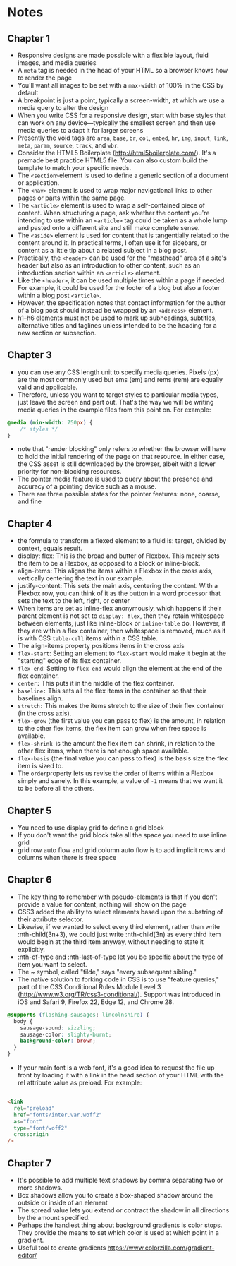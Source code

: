 # Notes

## Chapter 1

- Responsive designs are made possible with a flexible layout, fluid images, and media queries
- A `meta` tag is needed in the head of your HTML so a browser knows how to render the page
- You'll want all images to be set with a `max-width` of 100% in the CSS by default
- A breakpoint is just a point, typically a screen-width, at which we use a media query to alter the design
- When you write CSS for a responsive design, start with base styles that can work on any device—typically the smallest screen and then use media queries to adapt it for larger screens
- Presently the void tags are `area`, `base`, `br`, `col`, `embed`, `hr`, `img`, `input`, `link`, `meta`, `param`, `source`, `track`, and `wbr`.
- Consider the HTML5 Boilerplate (http://html5boilerplate.com/). It's a premade best practice HTML5 file. You can also custom build the template to match your specific needs.
- The `<section>`element is used to define a generic section of a document or application.
- The `<nav>` element is used to wrap major navigational links to other pages or parts within the same page. 
- The `<article>` element is used to wrap a self-contained piece of content. When structuring a page, ask whether the content you're intending to use within an `<article>` tag could be taken as a whole lump and pasted onto a different site and still make complete sense.
- The `<aside>` element is used for content that is tangentially related to the content around it. In practical terms, I often use it for sidebars, or content as a little tip about a related subject in a blog post.
- Practically, the `<header>` can be used for the "masthead" area of a site's header but also as an introduction to other content, such as an introduction section within an `<article>` element.
-  Like the `<header>`, it can be used multiple times within a page if needed. For example, it could be used for the footer of a blog but also a footer within a blog post `<article>`.
- However, the specification notes that contact information for the author of a blog post should instead be wrapped by an `<address>` element.
- h1–h6 elements must not be used to mark up subheadings, subtitles, alternative titles and taglines unless intended to be the heading for a new section or subsection.


## Chapter 3
- you can use any CSS length unit to specify media queries. Pixels (px) are the most commonly used but ems (em) and rems (rem) are equally valid and applicable.
- Therefore, unless you want to target styles to particular media types, just leave the screen and part out. That's the way we will be writing media queries in the example files from this point on. For example:
```css
@media (min-width: 750px) {
    /* styles */
}
```
- note that "render blocking" only refers to whether the browser will have to hold the initial rendering of the page on that resource. In either case, the CSS asset is still downloaded by the browser, albeit with a lower priority for non-blocking resources.
- The pointer media feature is used to query about the presence and accuracy of a pointing device such as a mouse.
- There are three possible states for the pointer features: none, coarse, and fine

## Chapter 4
- the formula to transform a fiexed element to a fluid is: target, divided by context, equals result.
- display: flex: This is the bread and butter of Flexbox. This merely sets the item to be a Flexbox, as opposed to a block or inline-block.
- align-items: This aligns the items within a Flexbox in the cross axis, vertically centering the text in our example.
- justify-content: This sets the main axis, centering the content. With a Flexbox row, you can think of it as the button in a word processor that sets the text to the left, right, or center
- When items are set as inline-flex anonymously, which happens if their parent element is not set to `display: flex`, then they retain whitespace between elements, just like inline-block or `inline-table` do. However, if they are within a flex container, then whitespace is removed, much as it is with CSS `table-cell` items within a CSS table.
- The align-items property positions items in the cross axis
- `flex-start`: Setting an element to `flex-start` would make it begin at the "starting" edge of its flex container.
- `flex-end`: Setting to `flex-end` would align the element at the end of the flex container.
- `center:` This puts it in the middle of the flex container.
- `baseline:` This sets all the flex items in the container so that their baselines align.
- `stretch:` This makes the items stretch to the size of their flex container (in the cross axis).
- `flex-grow` (the first value you can pass to flex) is the amount, in relation to the other flex items, the flex item can grow when free space is available.
- `flex-shrink `is the amount the flex item can shrink, in relation to the other flex items, when there is not enough space available.
- `flex-basis` (the final value you can pass to flex) is the basis size the flex item is sized to.
- The `order`property lets us revise the order of items within a Flexbox simply and sanely. In this example, a value of `-1` means that we want it to be before all the others.

## Chapter 5
- You need to use display grid to define a grid block
- If you don't want the grid block take all the space you need to use inline grid
- grid row auto flow and grid column auto flow is to add implicit rows and columns when there is free space

## Chapter 6
- The key thing to remember with pseudo-elements is that if you don't provide a value for content, nothing will show on the page
- CSS3 added the ability to select elements based upon the substring of their attribute selector.
- Likewise, if we wanted to select every third element, rather than write :nth-child(3n+3), we could just write :nth-child(3n) as every third item would begin at the third item anyway, without needing to state it explicitly.
- :nth-of-type and :nth-last-of-type let you be specific about the type of item you want to select.
- The ~ symbol, called "tilde," says "every subsequent sibling."
- The native solution to forking code in CSS is to use "feature queries," part of the CSS Conditional Rules Module Level 3 (http://www.w3.org/TR/css3-conditional/). Support was introduced in iOS and Safari 9, Firefox 22, Edge 12, and Chrome 28.
```css
@supports (flashing-sausages: lincolnshire) {
  body {
    sausage-sound: sizzling;
    sausage-color: slighty-burnt;
    background-color: brown;
  }
}
```
- If your main font is a web font, it's a good idea to request the file up front by loading it with a link in the head section of your HTML with the rel attribute value as preload. For example:
```html

<link
  rel="preload"
  href="fonts/inter.var.woff2"
  as="font"
  type="font/woff2"
  crossorigin
/>

```
## Chapter 7
- It's possible to add multiple text shadows by comma separating two or more shadows.
- Box shadows allow you to create a box-shaped shadow around the outside or inside of an element
- The spread value lets you extend or contract the shadow in all directions by the amount specified.
- Perhaps the handiest thing about background gradients is color stops. They provide the means to set which color is used at which point in a gradient.
- Useful tool to create gradients https://www.colorzilla.com/gradient-editor/
